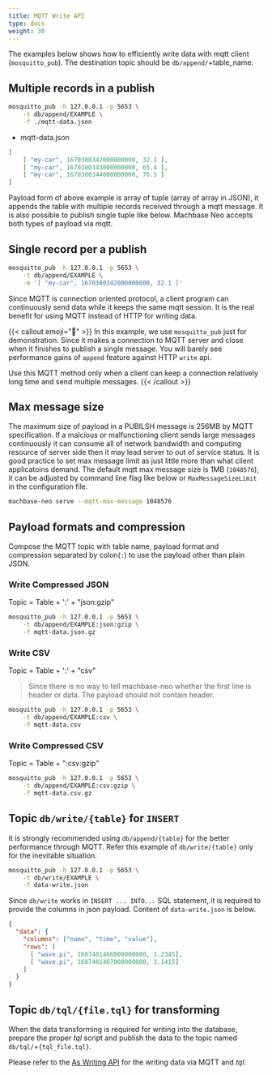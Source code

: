 ```yaml
---
title: MQTT Write API
type: docs
weight: 30
---
```


The examples below shows how to efficiently write data with mqtt client (`mosquitto_pub`).
The destination topic should be `db/append/`+table_name.


## Multiple records in a publish

```sh
mosquitto_pub -h 127.0.0.1 -p 5653 \
    -t db/append/EXAMPLE \
    -f ./mqtt-data.json
```

- mqtt-data.json

```json
[
    [ "my-car", 1670380342000000000, 32.1 ],
    [ "my-car", 1670380343000000000, 65.4 ],
    [ "my-car", 1670380344000000000, 76.5 ]
]
```

Payload form of above example is array of tuple (array of array in JSON), 
it appends the table with multiple records received through a mqtt message.
It is also possible to publish single tuple like below. 
Machbase Neo accepts both types of payload via mqtt.

## Single record per a publish

```sh
mosquitto_pub -h 127.0.0.1 -p 5653 \
    -t db/append/EXAMPLE \
    -m '[ "my-car", 1670380342000000000, 32.1 ]'
```

Since MQTT is connection oriented protocol, a client program can continuously send data while it keeps the same mqtt session.
It is the real benefit for using MQTT instead of HTTP for writing data.

{{< callout emoji="📌" >}}
In this example, we use `mosquitto_pub` just for demonstration.
Since it makes a connection to MQTT server and close when it finishes to publish a single message.
You will barely see performance gains of `append` feature against HTTP `write` api.

Use this MQTT method only when a client can keep a connection relatively long time and send multiple messages.
{{< /callout >}}

## Max message size

The maximum size of payload in a PUBILSH message is 256MB by MQTT specification. If a malcious or malfunctioning client sends large messages continuously it can consume all of network bandwidth and computing resource of server side then it may lead server to out of service status. It is good practice to set max message limit as just little more than what client applicatoins demand. The default mqtt max message size is 1MB (`1048576`), it can be adjusted by command line flag like below or `MaxMessageSizeLimit` in the configuration file.

```sh
machbase-neo serve --mqtt-max-message 1048576
```

## Payload formats and compression

Compose the MQTT topic with table name, payload format and compression separated by colon(`:`) to use the payload other than plain JSON.

### Write Compressed JSON

Topic = Table + ':' + "json:gzip"

```sh
mosquitto_pub -h 127.0.0.1 -p 5653 \
    -t db/append/EXAMPLE:json:gzip \
    -f mqtt-data.json.gz
```

### Write CSV

Topic = Table + ':' + "csv"

> Since there is no way to tell machbase-neo whether the first line is header or data.
> The payload should not contain header.

```sh
mosquitto_pub -h 127.0.0.1 -p 5653 \
    -t db/append/EXAMPLE:csv \
    -f mqtt-data.csv
```

### Write Compressed CSV

Topic = Table + ":csv:gzip"

```sh
mosquitto_pub -h 127.0.0.1 -p 5653 \
    -t db/append/EXAMPLE:csv:gzip \
    -f mqtt-data.csv.gz
```

## Topic `db/write/{table}` for `INSERT`

It is strongly recommended using `db/append/{table}` for the better performance through MQTT.
Refer this example of `db/write/{table}` only for the inevitable situation.

```sh
mosquitto_pub -h 127.0.0.1 -p 5653 \
    -t db/write/EXAMPLE \
    -f data-write.json
```

Since `db/write` works in `INSERT ... INTO...` SQL statement, it is required to provide the columns in json payload. Content of `data-write.json` is below.

```json
{
  "data": {
    "columns": ["name", "time", "value"],
    "rows": [
      [ "wave.pi", 1687481466000000000, 1.2345],
      [ "wave.pi", 1687481467000000000, 3.1415]
    ]
  }
}
```

## Topic `db/tql/{file.tql}` for transforming

When the data transforming is required for writing into the database, prepare the proper *tql* script and publish the data to the topic named `db/tql/`+`{tql_file.tql}`.

Please refer to the [As Writing API](../tql/04.writing) for the writing data via MQTT and *tql*.


